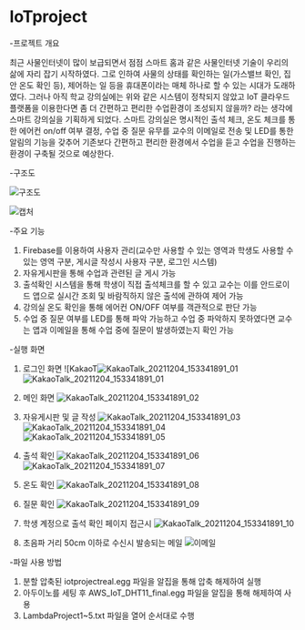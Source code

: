 # IoTproject


-프로젝트 개요

최근 사물인터넷이 많이 보급되면서 점점 스마트 홈과 같은 사물인터넷 기술이 우리의 삶에 자리 잡기 시작하였다. 그로 인하여 사물의 상태를 확인하는 일(가스밸브 확인, 집 안 온도 확인 등), 제어하는 일 등을 휴대폰이라는 매체 하나로 할 수 있는 시대가 도래하였다. 그러나 아직 학교 강의실에는 위와 같은 시스템이 정착되지 않았고 IoT 클라우드 플랫폼을 이용한다면 좀 더 간편하고 편리한 수업환경이 조성되지 않을까? 라는 생각에 스마트 강의실을 기획하게 되었다. 스마트 강의실은 명시적인 출석 체크, 온도 체크를 통한 에어컨 on/off 여부 결정, 수업 중 질문 유무를 교수의 이메일로 전송 및 LED를 통한 알림의 기능을 갖추어 기존보다 간편하고 편리한 환경에서 수업을 듣고 수업을 진행하는 환경이 구축될 것으로 예상한다.

-구조도

![구조도](https://user-images.githubusercontent.com/70841847/144703699-a1e56562-97d1-4477-a2cd-fcd6c3507a3e.jpg)


![캡처](https://user-images.githubusercontent.com/70841847/144700610-6ae7a363-e0a9-481b-96b4-c338ab1d1802.JPG)

-주요 기능

1. Firebase를 이용하여 사용자 관리(교수만 사용할 수 있는 영역과 학생도 사용할 수 있는 영역 구분, 게시글 작성시 사용자 구분, 로그인 시스템)
2. 자유게시판을 통해 수업과 관련된 글 게시 가능
3. 출석확인 시스템을 통해 학생이 직접 출석체크를 할 수 있고 교수는 이를 안드로이드 앱으로 실시간 조회 및 바람직하지 않은 출석에 관하여 제어 가능
4. 강의실 온도 확인을 통해 에어컨 ON/OFF 여부를 객관적으로 판단 가능
5. 수업 중 질문 여부를 LED를 통해 파악 가능하고 수업 중 파악하지 못하였다면 교수는 앱과 이메일을 통해 수업 중에 질문이 발생하였는지 확인 가능

-실행 화면

1. 로그인 화면
![KakaoT![KakaoTalk_20211204_153341891_01](https://user-images.githubusercontent.com/70841847/144700653-59db6302-40e8-477a-b150-2acf9bacb8da.jpg)
![KakaoTalk_20211204_153341891_01](https://user-images.githubusercontent.com/70841847/144700661-5bed6403-ad95-442d-88b5-ee5a08dcdd3d.jpg)

2. 메인 화면
![KakaoTalk_20211204_153341891_02](https://user-images.githubusercontent.com/70841847/144700668-206ca63b-3b65-4103-a302-d818da14c6c1.jpg)

3. 자유게시판 및 글 작성
![KakaoTalk_20211204_153341891_03](https://user-images.githubusercontent.com/70841847/144700675-f1af1106-34d2-4176-828a-f97fc6c5ff87.jpg)
![KakaoTalk_20211204_153341891_04](https://user-images.githubusercontent.com/70841847/144700692-5127f555-dde6-4a22-b6f5-3f15d967a6f7.jpg)
![KakaoTalk_20211204_153341891_05](https://user-images.githubusercontent.com/70841847/144700697-03e9cfa3-23a8-4134-adcf-7bb53adba628.jpg)

4. 출석 확인
![KakaoTalk_20211204_153341891_06](https://user-images.githubusercontent.com/70841847/144700704-fd57e7ea-cfe0-4871-856a-56f8d66570ad.jpg)
![KakaoTalk_20211204_153341891_07](https://user-images.githubusercontent.com/70841847/144700705-256588a2-a7e2-4a3d-9981-7524b9067dd6.jpg)

5. 온도 확인
![KakaoTalk_20211204_153341891_08](https://user-images.githubusercontent.com/70841847/144700712-d8390891-8dbb-4156-b04c-6c6711a0dd8b.jpg)

6. 질문 확인
![KakaoTalk_20211204_153341891_09](https://user-images.githubusercontent.com/70841847/144700720-e696a751-a9e7-4201-b76e-26a73dc77d08.jpg)

7. 학생 계정으로 출석 확인 페이지 접근시
![KakaoTalk_20211204_153341891_10](https://user-images.githubusercontent.com/70841847/144700728-c0da2d1a-549e-470a-8f6f-2edc69ab83f3.jpg)

8. 초음파 거리 50cm 이하로 수신시 발송되는 메일
![이메일](https://user-images.githubusercontent.com/70841847/144700776-dd085e30-8a85-4f48-8628-341aae7b01ae.JPG)

-파일 사용 방법
1. 분할 압축된 iotprojectreal.egg 파일을 알집을 통해 압축 해제하여 실행
2. 아두이노를 세팅 후 AWS_IoT_DHT11_final.egg 파일을 알집을 통해 해제하여 사용
3. LambdaProject1~5.txt 파일을 열어 순서대로 수행

